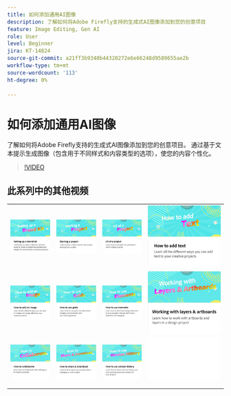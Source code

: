 ```yaml
---
title: 如何添加通用AI图像
description: 了解如何将Adobe Firefly支持的生成式AI图像添加到您的创意项目
feature: Image Editing, Gen AI
role: User
level: Beginner
jira: KT-14824
source-git-commit: a21ff3b9340b44320272e6e66248d9589655ae2b
workflow-type: tm+mt
source-wordcount: '113'
ht-degree: 0%

---
```


# 如何添加通用AI图像

了解如何将Adobe Firefly支持的生成式AI图像添加到您的创意项目。 通过基于文本提示生成图像（包含用于不同样式和内容类型的选项），使您的内容个性化。

>[!VIDEO](https://video.tv.adobe.com/v/3426933?quality=12&learn=on&hidetitle=true)

## 此系列中的其他视频

<table style="table-layout:fixed">
<tr>
 <td>
      <a href="brand.md">
         <img alt="设置品牌套件" src="assets/brand.png" />
      </a>
  </td>
   <td>
      <a href="new-project.md">
         <img alt="启动项目" src="assets/starting-a-project.png" />
      </a>
  </td>
   <td>
      <a href="workspace.md">
         <img alt="项目的UX" src="assets/workspace.png" />
      </a>
  </td>
  <td>
      <a href="text-effects.md">
         <img alt="如何添加文本" src="assets/text-effects.png" />
      </a>
  </td>
</tr>
<tr>
   <td>
      <a href="image-effects.md">
         <img alt="如何添加图像" src="assets/image-effects.png" />
      </a>
  </td>
  <td>
      <a href="grids.md">
         <img alt="如何使用网格" src="assets/grids.png" />
      </a>
  </td>
   <td>
         <a href="add-design-assets.md">
            <img alt="如何使用元素" src="assets/design-assets.png" />
         </a>
   </td>
    <td>
         <a href="layers.md">
            <img alt="使用图层和画板" src="assets/layers.png" />
         </a>
   </td>
</tr>
<tr>
   <td>
   <a href="collaborate.md">
      <img alt="如何协作" src="assets/collaborate.png" />
   </a>
   </td>
   <td>
   <a href="share.md">
      <img alt="如何共享和下载" src="assets/share.png" />
   </a>
   </td>
   <td>
   <a href="version-history.md">
      <img alt="如何使用版本历史记录" src="assets/version-history.png" />
   </a>
   </td>
   <td>
      <img alt="间隔物" src="../assets/Whitespacer.png" />
      <div>
      <br>
   </td>
</tr>
</table>

